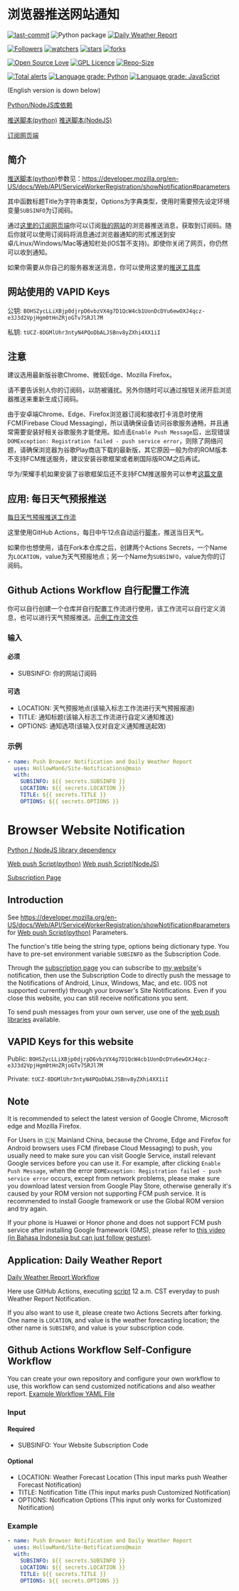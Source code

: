 # 浏览器推送网站通知

[![last-commit](https://img.shields.io/github/last-commit/HollowMan6/Site-Notifications)](https://github.com/HollowMan6/Site-Notifications/graphs/commit-activity)
![Python package](https://github.com/HollowMan6/Site-Notifications/workflows/Python%20package/badge.svg)
[![Daily Weather Report](https://github.com/HollowMan6/Site-Notifications/actions/workflows/weatherreport.yml/badge.svg)](https://github.com/HollowMan6/Site-Notifications/actions/workflows/weatherreport.yml)

[![Followers](https://img.shields.io/github/followers/HollowMan6?style=social)](https://github.com/HollowMan6?tab=followers)
[![watchers](https://img.shields.io/github/watchers/HollowMan6/Site-Notifications?style=social)](https://github.com/HollowMan6/Site-Notifications/watchers)
[![stars](https://img.shields.io/github/stars/HollowMan6/Site-Notifications?style=social)](https://github.com/HollowMan6/Site-Notifications/stargazers)
[![forks](https://img.shields.io/github/forks/HollowMan6/Site-Notifications?style=social)](https://github.com/HollowMan6/Site-Notifications/network/members)

[![Open Source Love](https://img.shields.io/badge/-%E2%9D%A4%20Open%20Source-Green?style=flat-square&logo=Github&logoColor=white&link=https://hollowman6.github.io/fund.html)](https://hollowman6.github.io/fund.html)
[![GPL Licence](https://img.shields.io/badge/license-GPL-blue)](https://opensource.org/licenses/GPL-3.0/)
[![Repo-Size](https://img.shields.io/github/repo-size/HollowMan6/Site-Notifications.svg)](https://github.com/HollowMan6/Site-Notifications/archive/main.zip)

[![Total alerts](https://img.shields.io/lgtm/alerts/g/HollowMan6/Site-Notifications.svg?logo=lgtm&logoWidth=18)](https://lgtm.com/projects/g/HollowMan6/Site-Notifications/alerts/)
[![Language grade: Python](https://img.shields.io/lgtm/grade/python/g/HollowMan6/Site-Notifications.svg?logo=lgtm&logoWidth=18)](https://lgtm.com/projects/g/HollowMan6/Site-Notifications/context:python)
[![Language grade: JavaScript](https://img.shields.io/lgtm/grade/javascript/g/HollowMan6/Site-Notifications.svg?logo=lgtm&logoWidth=18)](https://lgtm.com/projects/g/HollowMan6/Site-Notifications/context:javascript)

(English version is down below)

[Python/NodeJS库依赖](https://github.com/HollowMan6/Site-Notifications/network/dependencies)

[推送脚本(python)](python/webpush.py) [推送脚本(NodeJS)](src/webpush.js)

[订阅网页端](index.html)

## 简介

[推送脚本(python)](python/webpush.py)参数见：https://developer.mozilla.org/en-US/docs/Web/API/ServiceWorkerRegistration/showNotification#parameters

其中函数标题Title为字符串类型，Options为字典类型，使用时需要预先设定环境变量`SUBSINFO`为订阅码。

通过[这里的订阅网页端](https://hollowman.ml/Site-Notifications/)你可以订阅[我的网站](https://hollowman.ml/)的浏览器推送消息，获取到订阅码。随后你就可以使用订阅码将消息通过浏览器通知的形式推送到安卓/Linux/Windows/Mac等通知栏处(IOS暂不支持)。即使你关闭了网页，你仍然可以收到通知。

如果你需要从你自己的服务器发送消息，你可以使用这里的[推送工具库](https://github.com/web-push-libs)

## 网站使用的 VAPID Keys

公钥: `BOHSZycLLiXBjp0djrpD6vbzVX4g7D1QcW4cb1UonDcDYu6ewOXJ4qcz-e3J3d2VpjHgm0tHnZRjoGTv7SRJl7M`

私钥: `tUCZ-8DGMlUhr3ntyN4PQoDbALJSBnv8yZXhi4XX1iI`

## 注意

建议选用最新版谷歌Chrome、微软Edge、Mozilla Firefox。

请不要告诉别人你的订阅码，以防被骚扰。另外你随时可以通过按钮关闭开启浏览器推送来重新生成订阅码。

由于安卓端Chrome、Edge、Firefox浏览器订阅和接收打卡消息时使用FCM(Firebase Cloud Messaging)，所以请确保设备访问谷歌服务通畅，并且通常需要安装好相关谷歌服务才能使用。如点击`Enable Push Message`后，出现错误`DOMException: Registration failed - push service error`，则除了网络问题，请确保浏览器为谷歌Play商店下载的最新版，其它原因一般为你的ROM版本不支持FCM推送服务，建议安装谷歌框架或者刷国际版ROM之后再试。

华为/荣耀手机如果安装了谷歌框架后还不支持FCM推送服务可以参考[这篇文章](docs/Huawei_Honor_FCM_Fix)

## 应用: 每日天气预报推送

[每日天气预报推送工作流](.github/workflows/weatherreport.yml)

这里使用GitHub Actions，每日中午12点自动运行[脚本](python/weather.py)，推送当日天气。

如果你也想使用，请在Fork本仓库之后，创建两个Actions Secrets，一个Name为`LOCATION`，value为天气预报地点；另一个Name为`SUBSINFO`，value为你的订阅码。

## Github Actions Workflow 自行配置工作流

你可以自行创建一个仓库并自行配置工作流进行使用，该工作流可以自行定义消息，也可以进行天气预报推送。[示例工作流文件](.github/workflows/notification.yml)

### 输入

#### 必须

* SUBSINFO: 你的网站订阅码

#### 可选

* LOCATION: 天气预报地点(该输入标志工作流进行天气预报报道)
* TITLE: 通知标题(该输入标志工作流进行自定义通知推送)
* OPTIONS: 通知选项(该输入仅对自定义通知推送起效)

### 示例

```yaml
- name: Push Browser Notification and Daily Weather Report
  uses: HollowMan6/Site-Notifications@main
  with:
    SUBSINFO: ${{ secrets.SUBSINFO }}
    LOCATION: ${{ secrets.LOCATION }}
    TITLE: ${{ secrets.TITLE }}
    OPTIONS: ${{ secrets.OPTIONS }}
```

# Browser Website Notification

[Python / NodeJS library dependency](https://github.com/HollowMan6/Site-Notifications/network/dependencies)

[Web push Script(python)](python/webpush.py) [Web push Script(NodeJS)](src/webpush.js)

[Subscription Page](index.html)

## Introduction

See https://developer.mozilla.org/en-US/docs/Web/API/ServiceWorkerRegistration/showNotification#parameters for [Web push Script(python)](python/webpush.py) Parameters.

The function's title being the string type, options being dictionary type. You have to pre-set environment variable `SUBSINFO` as the Subscription Code.

Through the [subscription page](https://hollowman.ml/Site-Notifications/) you can subscribe to [my website](https://hollowman.ml/)'s notification, then use the Subscription Code to directly push the message to the Notifications of Android, Linux, Windows, Mac, and etc. (IOS not supported currently) through your browser's Site Notifications. Even if you close this website, you can still receive notifications you sent.

To send push messages from your own server, use one of the [web push libraries](https://github.com/web-push-libs) available.

## VAPID Keys for this website

Public: `BOHSZycLLiXBjp0djrpD6vbzVX4g7D1QcW4cb1UonDcDYu6ewOXJ4qcz-e3J3d2VpjHgm0tHnZRjoGTv7SRJl7M`

Private: `tUCZ-8DGMlUhr3ntyN4PQoDbALJSBnv8yZXhi4XX1iI`

## Note

It is recommended to select the latest version of Google Chrome, Microsoft edge and Mozilla Firefox.

For Users in 🇨🇳 Mainland China, because the Chrome, Edge and Firefox for Android browsers uses FCM (firebase Cloud Messaging) to push, you usually need to make sure you can visit Google Service, install relevant Google services before you can use it. For example, after clicking `Enable Push Message`, when the error `DOMException: Registration failed - push service error` occurs, except from network problems, please make sure you download latest version from Google Play Store, otherwise generally it's caused by your ROM version not supporting FCM push service. It is recommended to install Google framework or use the Global ROM version and try again.

If your phone is Huawei or Honor phone and does not support FCM push service after installing Google framework (GMS), please refer to [this video (in Bahasa Indonesia but can just follow gesture)](https://www.youtube.com/watch?v=nLzYrxm0mMg).

## Application: Daily Weather Report

[Daily Weather Report Workflow](.github/workflows/weatherreport.yml)

Here use GitHub Actions, executing [script](python/weather.py) 12 a.m. CST everyday to push Weather Report Notification.

If you also want to use it, please create two Actions Secrets after forking. One name is `LOCATION`, and value is the weather forecasting location; the other name is `SUBSINFO`, and value is your subscription code.

## Github Actions Workflow Self-Configure Workflow

You can create your own repository and configure your own workflow to use, this workflow can send customized notifications and also weather report. [Example Workflow YAML File](.github/workflows/notification.yml)

### Input

#### Required

* SUBSINFO: Your Website Subscription Code

#### Optional

* LOCATION: Weather Forecast Location (This input marks push Weather Forecast Notification)
* TITLE: Notification Title (This input marks push Customized Notification)
* OPTIONS: Notification Options (This input only works for Customized Notification)

### Example

```yaml
- name: Push Browser Notification and Daily Weather Report
  uses: HollowMan6/Site-Notifications@main
  with:
    SUBSINFO: ${{ secrets.SUBSINFO }}
    LOCATION: ${{ secrets.LOCATION }}
    TITLE: ${{ secrets.TITLE }}
    OPTIONS: ${{ secrets.OPTIONS }}
```
